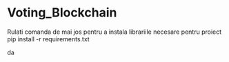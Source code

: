 # Voting_Blockchain
Rulati comanda de mai jos pentru a instala librariile necesare pentru proiect
pip install -r requirements.txt

da